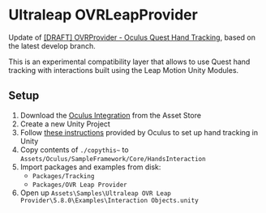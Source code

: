 # Ultraleap OVRLeapProvider

Update of [[DRAFT] OVRProvider - Oculus Quest Hand Tracking](https://github.com/ultraleap/UnityPlugin/pull/1166), based on the latest develop branch.

This is an experimental compatibility layer that allows to use Quest hand tracking with interactions built using the Leap Motion Unity Modules.

## Setup

1. Download the [Oculus Integration](https://assetstore.unity.com/packages/tools/integration/oculus-integration-82022) from the Asset Store
1. Create a new Unity Project
1. Follow [these instructions](https://developer.oculus.com/documentation/unity/unity-handtracking/) provided by Oculus to set up hand tracking in Unity
1. Copy contents of `./copythis~` to `Assets/Oculus/SampleFramework/Core/HandsInteraction`
3. Import packages and examples from disk:
	- `Packages/Tracking`
	- `Packages/OVR Leap Provider` 
4. Open up `Assets\Samples\Ultraleap OVR Leap Provider\5.8.0\Examples\Interaction Objects.unity`